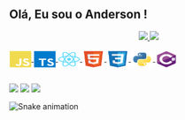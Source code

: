 ## Olá, Eu sou o Anderson !

<div align="center">
  <a href="https://github.com/ornelas91">
  <img height="180em" src="https://github-readme-stats.vercel.app/api?username=ornelas91&show_icons=true&theme=dracula&include_all_commits=true&count_private=true"/>
  <img height="180em" src="https://github-readme-stats.vercel.app/api/top-langs/?username=ornelas91&layout=compact&langs_count=7&theme=dracula"/>
</div>
<div style="display: inline_block"><br>
  <img align="center" alt="ornelas91-Js" height="30" width="40" src="https://raw.githubusercontent.com/devicons/devicon/master/icons/javascript/javascript-plain.svg">
  <img align="center" alt="ornelas91-Ts" height="30" width="40" src="https://raw.githubusercontent.com/devicons/devicon/master/icons/typescript/typescript-plain.svg">
  <img align="center" alt="ornelas91-React" height="30" width="40" src="https://raw.githubusercontent.com/devicons/devicon/master/icons/react/react-original.svg">
  <img align="center" alt="ornelas91-HTML" height="30" width="40" src="https://raw.githubusercontent.com/devicons/devicon/master/icons/html5/html5-original.svg">
  <img align="center" alt="ornelas91-CSS" height="30" width="40" src="https://raw.githubusercontent.com/devicons/devicon/master/icons/css3/css3-original.svg">
  <img align="center" alt="ornelas91-Python" height="30" width="40" src="https://raw.githubusercontent.com/devicons/devicon/master/icons/python/python-original.svg">
  <img align="center" alt="ornelas91-Csharp" height="30" width="40" src="https://raw.githubusercontent.com/devicons/devicon/master/icons/csharp/csharp-original.svg">
</div>
  
  ##
 
<div> 
  <a href="https://www.instagram.com/ornelasalmeida" target="_blank"><img src="https://img.shields.io/badge/-Instagram-%23E4405F?style=for-the-badge&logo=instagram&logoColor=white" target="_blank"></a>
  <a href = "mailto:ornelas.91@gmail.com"><img src="https://img.shields.io/badge/-Gmail-%23333?style=for-the-badge&logo=gmail&logoColor=white" target="_blank"></a>
  <a href="https://https://www.linkedin.com/in/anderson-ornelas-a2421a169" target="_blank"><img src="https://img.shields.io/badge/-LinkedIn-%230077B5?style=for-the-badge&logo=linkedin&logoColor=white" target="_blank"></a> 
 
  ![Snake animation](https://github.com/ornelas91/ornelas91/blob/output/github-contribution-grid-snake.svg)
 
</div>
